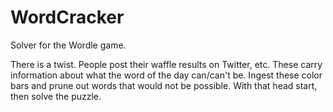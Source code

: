 # WordCracker

Solver for the Wordle game.

There is a twist. People post their waffle results on Twitter, etc. These carry information about what the word of the day can/can't be. Ingest these color bars and prune out words that would not be possible. With that head start, then solve the puzzle.
